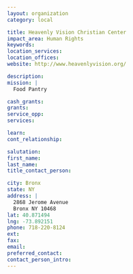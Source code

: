 ```yaml
---
layout: organization
category: local

title: Heavenly Vision Christian Center
impact_area: Human Rights
keywords: 
location_services: 
location_offices: 
website: http://www.heavenlyvision.org/

description: 
mission: |
  Food Pantry

cash_grants: 
grants: 
service_opp: 
services: 

learn: 
cont_relationship: 

salutation: 
first_name: 
last_name: 
title_contact_person: 

city: Bronx
state: NY
address: |
  2868 Jerome Avenue     
  Bronx NY 10468
lat: 40.871494
lng: -73.892151
phone: 718-220-8124
ext: 
fax: 
email: 
preferred_contact: 
contact_person_intro: 
---
```

